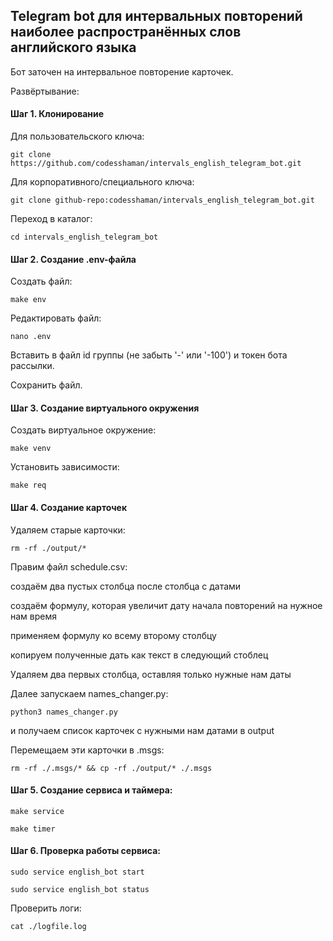## Telegram bot для интервальных повторений наиболее распространённых слов английского языка

Бот заточен на интервальное повторение карточек. 

Развёртывание:

#### Шаг 1. Клонирование

Для пользовательского ключа:

``git clone https://github.com/codesshaman/intervals_english_telegram_bot.git``

Для корпоративного/специального ключа:

``git clone github-repo:codesshaman/intervals_english_telegram_bot.git``

Переход в каталог:

``cd intervals_english_telegram_bot``

#### Шаг 2. Создание .env-файла

Создать файл:

``make env``

Редактировать файл:

``nano .env``

Вставить в файл id группы (не забыть '-' или '-100') и токен бота рассылки.

Сохранить файл.

#### Шаг 3. Создание виртуального окружения

Создать виртуальное окружение:

``make venv``

Установить зависимости:

``make req``

#### Шаг 4. Создание карточек

Удаляем старые карточки:

``rm -rf ./output/*``

Правим файл schedule.csv:

создаём два пустых столбца после столбца с датами

создаём формулу, которая увеличит дату начала повторений на нужное нам время

применяем формулу ко всему второму столбцу

копируем полученные дать как текст в следующий стоблец

Удаляем два первых столбца, оставляя только нужные нам даты

Далее запускаем names_changer.py:

``python3 names_changer.py``

и получаем список карточек с нужными нам датами в output

Перемещаем эти карточки в .msgs:

``rm -rf ./.msgs/* && cp -rf ./output/* ./.msgs``

#### Шаг 5. Создание сервиса и таймера:

``make service``

``make timer``

#### Шаг 6. Проверка работы сервиса:

``sudo service english_bot start``

``sudo service english_bot status``

Проверить логи:

``cat ./logfile.log``
